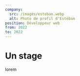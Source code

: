 ```yaml
---
company:
  src: /images/esteban.webp
  alt: Photo de profil d'Estéban
position: Développeur web
from: 2022
to: 2022
---
```


# Un stage

lorem